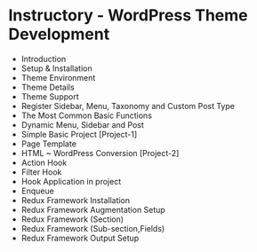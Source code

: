 # Instructory - WordPress Theme Development 
 - Introduction
 - Setup & Installation
 - Theme Environment
 - Theme Details
 - Theme Support
 - Register Sidebar, Menu, Taxonomy and Custom Post Type
 - The Most Common Basic Functions
 - Dynamic Menu, Sidebar and Post
 - Simple Basic Project [Project-1]
 - Page Template
 - HTML ~ WordPress Conversion [Project-2]
 - Action Hook
 - Filter Hook
 - Hook Application in project
 - Enqueue
 - Redux Framework Installation
 - Redux Framework Augmentation Setup
 - Redux Framework (Section)
 - Redux Framework (Sub-section,Fields)
 - Redux Framework Output Setup
